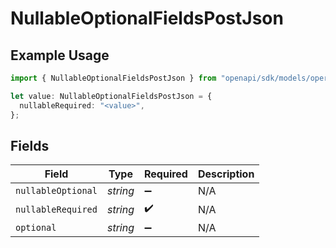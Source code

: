 # NullableOptionalFieldsPostJson

## Example Usage

```typescript
import { NullableOptionalFieldsPostJson } from "openapi/sdk/models/operations";

let value: NullableOptionalFieldsPostJson = {
  nullableRequired: "<value>",
};
```

## Fields

| Field              | Type               | Required           | Description        |
| ------------------ | ------------------ | ------------------ | ------------------ |
| `nullableOptional` | *string*           | :heavy_minus_sign: | N/A                |
| `nullableRequired` | *string*           | :heavy_check_mark: | N/A                |
| `optional`         | *string*           | :heavy_minus_sign: | N/A                |